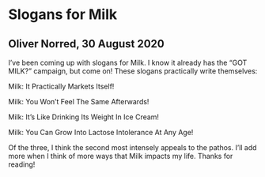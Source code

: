 # Slogans for Milk
## Oliver Norred, 30 August 2020
I’ve been coming up with slogans for Milk. I know it already has the “GOT MILK?” campaign, but come on! These slogans practically write themselves:

<p class="smallcaps">Milk: It Practically Markets Itself!</p>

<p class="smallcaps">Milk: You Won’t Feel The Same Afterwards!</p>

<p class="smallcaps">Milk: It’s Like Drinking Its Weight In Ice Cream!</p>

<p class="smallcaps">Milk: You Can Grow Into Lactose Intolerance At Any Age!</p>

Of the three, I think the second most intensely appeals to the pathos. I’ll add more when I think of more ways that Milk impacts my life. Thanks for reading!